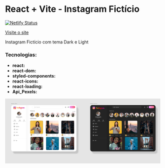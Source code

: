 # React + Vite - Instagram Fictício
[![Netlify Status](https://api.netlify.com/api/v1/badges/260ce272-1c71-4a76-9f96-24dc65816393/deploy-status)](https://app.netlify.com/sites/celadon-lebkuchen-ec326c/deploys)

[Visite o site](https://celadon-lebkuchen-ec326c.netlify.app/)

Instagram Fictício com tema Dark e Light

### Tecnologias:

- **react:**
- **react-dom:**
- **styled-components:**
- **react-icons:**
- **react-loading:**
- **Api_Pexels:**

![Foto](src/assets/foto.png)
